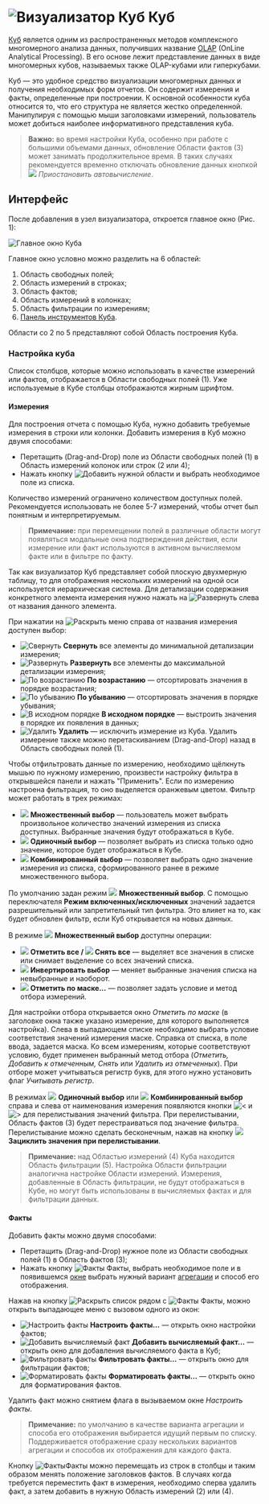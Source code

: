 # ![Визуализатор Куб](../../images/icons/view_types/cube_default.svg) Куб

[Куб](https://wiki.loginom.ru/articles/cube.html) является одним из распространенных методов комплексного многомерного анализа данных, получивших название [OLAP](https://wiki.loginom.ru/articles/online-analytical-processing.html) (OnLine Analytical Processing). В его основе лежит представление данных в виде многомерных кубов, называемых также OLAP-кубами или гиперкубами.

Куб — это удобное средство визуализации многомерных данных и получения необходимых форм отчетов. Он содержит измерения и факты, определенные при построении. К основной особенности куба относится то, что его структура не является жестко определенной. Манипулируя с помощью мыши заголовками измерений, пользователь может добиться наиболее информативного представления куба.

> **Важно:** во время настройки Куба, особенно при работе с большими объемами данных, обновление Области фактов (3) может занимать продолжительное время. В таких случаях рекомендуется временно отключать обновление данных кнопкой ![ ](../../images/icons/toolbar-controls/locked_default.svg) *Приостановить автовычисление*.

## Интерфейс

После добавления в узел визуализатора, откроется главное окно (Рис. 1):

![Главное окно Куба](./cube-main-window.png)

Главное окно условно можно разделить на 6 областей:

1. Область свободных полей;
2. Область измерений в строках;
3. Область фактов;
4. Область измерений в колонках;
5. Область фильтрации по измерениям;
6. [Панель инструментов Куба](./toolbar.md).

Области со 2 по 5 представляют собой Область построения Куба.

### Настройка куба

Список столбцов, которые можно использовать в качестве измерений или фактов, отображается в Области свободных полей (1). Уже используемые в Кубе столбцы отображаются жирным шрифтом.

#### Измерения

Для построения отчета с помощью Куба, нужно добавить требуемые измерения в строки или колонки. Добавить измерения в Куб можно двумя способами:

* Перетащить (Drag-and-Drop) поле из Области свободных полей (1) в Область измерений колонок или строк (2 или 4);
* Нажать кнопку ![Добавить](../../images/icons/toolbar-controls/plus-native_default.svg) нужной области и выбрать необходимое поле из списка.

Количество измерений ограничено количеством доступных полей. Рекомендуется использовать не более 5-7 измерений, чтобы отчет был понятным и интерпретируемым.

> **Примечание:** при перемещении полей в различные области могут появляться модальные окна подтверждения действия, если измерение или факт используются в активном вычисляемом факте или в фильтре по факту.

Так как визуализатор Куб представляет собой плоскую двухмерную таблицу, то для отображения нескольких измерений на одной оси используется иерархическая система. Для детализации содержания конкретного элемента измерения нужно нажать на
![Развернуть](../../images/icons/toolbar-controls/arrow-r_default.svg) слева от названия данного элемента.

При нажатии на ![Раскрыть меню](../../images/icons/toolbar-controls/down_default.svg) справа от названия измерения доступен выбор:

* ![Свернуть](../../images/icons/toolbar-controls/collapce-all_default.svg) **Свернуть**  все элементы до минимальной детализации измерения;
* ![Развернуть](../../images/icons/toolbar-controls/open-all_default.svg) **Развернуть** все элементы до максимальной детализации измерения;
* ![По возрастанию](../../images/icons/toolbar-controls/low-to-hight_default.svg) **По возрастанию** — отсортировать значения в порядке возрастания;
* ![По убыванию](../../images/icons/toolbar-controls/hight-to-low_default.svg) **По убыванию** — отсортировать значения в порядке убывания;
* ![В исходном порядке](../../images/icons/blank.svg) **В исходном порядке** — выстроить значения в порядке их появления в данных;
* ![Удалить](../../images/icons/toolbar-controls/delete_default.svg) **Удалить** — исключить измерение из Куба. Удалить измерение также можно перетаскиванием (Drag-and-Drop) назад в Область свободных полей (1).

Чтобы отфильтровать данные по измерению, необходимо щёлкнуть мышью по нужному измерению, произвести настройку фильтра в открывшейся панели и нажать "Применить". Если по измерению настроена фильтрация, то оно выделяется оранжевым цветом. Фильтр может работать в трех режимах:

* ![ ](../../images/icons/toolbar-controls/icon-200_default.svg) **Множественный выбор** — пользователь может выбрать произвольное количество значений измерения из списка доступных. Выбранные значения будут отображаться в Кубе.
* ![ ](../../images/icons/toolbar-controls/icon-201_default.svg)
**Одиночный выбор** — позволяет выбрать из списка только одно значение, которое будет отображаться в Кубе.
* ![ ](../../images/icons/toolbar-controls/icon-202_default.svg) **Комбинированный выбор** — позволяет выбрать одно значение измерения из списка, сформированного ранее в режиме множественного выбора.

По умолчанию задан режим ![ ](../../images/icons/toolbar-controls/icon-200_default.svg) **Множественный выбор**. C помощью переключателя **Режим включенных/исключенных** значений задается разрешительный или запретительный тип фильтра. Это влияет на то, как будет обновлен фильтр, если Куб открывается на новых данных.

В режиме ![ ](../../images/icons/toolbar-controls/icon-200_default.svg) **Множественный выбор** доступны операции:

* ![ ](../../images/icons/toolbar-controls/visible_default.svg) **Отметить все / ![ ](../../images/icons/toolbar-controls/invisible_default.svg) Снять все** — выделяет все значения в списке или снимает выделение со всех значений списка.
* ![ ](../../images/icons/toolbar-controls/invert-eye_default.svg) **Инвертировать выбор** — меняет выбранные значения списка на невыбранные и наоборот.
* ![ ](../../images/icons/toolbar-controls/eye-filter_default.svg) **Отметить по маске...** — позволяет задать условие и метод отбора измерений.

Для настройки отбора открывается окно *Отметить по маске* (в заголовке окна также указано измерение, для которого выполняется настройка). Слева в выпадающем списке необходимо выбрать условие соответствия значений измерения маске. Справка от списка, в поле ввода, задается маска. Ко всем измерениям, которые соответствуют условию, будет применен выбранный метод отбора (*Отметить, Добавить к отмеченным, Снять* или *Удалить из отмеченных*). При отборе может учитываться регистр букв, для этого нужно установить флаг *Учитывать регистр*.

В режимах ![ ](../../images/icons/toolbar-controls/icon-201_default.svg)
**Одиночный выбор** или ![ ](../../images/icons/toolbar-controls/icon-202_default.svg) **Комбинированный выбор** справа и слева от наименования измерения появляются кнопки ![<](../../images/icons/toolbar-controls/arrow-l_default.svg) и ![>](../../images/icons/toolbar-controls/arrow-r_default.svg) для перелистывания значений фильтра. При перелистывании, Область фактов (3) будет перестраиваться под значение фильтра. Перелистывание можно сделать бесконечным, нажав на кнопку ![ ](../../images/icons/toolbar-controls/roll-over_default.svg) **Зациклить значения при перелистывании**.

> **Примечание:** над Областью измерений (4) Куба находится Область фильтрации (5). Настройка Области фильтрации аналогична настройке Области измерений. Измерения, добавленные в Область фильтрации, не будут отображаться в Кубе, но могут быть использованы в вычисляемых фактах и для фильтрации данных.

#### Факты

Добавить факты можно двумя способами:

* Перетащить (Drag-and-Drop) нужное поле из Области свободных полей (1) в Область фактов (3);
* Нажать кнопку ![Факты](../../images/icons/toolbar-controls/sum_default.svg) Факты, выбрать необходимое поле и в появившемся [окне](./addfact.md) выбрать нужный вариант [агрегации](../../processors/func/aggregation-functions.md) и способ его отображения.

Нажав на кнопку ![Раскрыть список](../../images/icons/toolbar-controls/down_default.svg) рядом с ![Факты](../../images/icons/toolbar-controls/sum_default.svg) Факты, можно открыть выпадающее меню с вызовом одного из окон:

* ![Настроить факты](../../images/icons/cube/cases/case-tune_default.svg) **Настроить факты…** — открыть окно настройки фактов;
* ![Добавить вычисляемый факт](../../images/icons/cube/cases/case-calc_default.svg) **Добавить вычисляемый факт…** — открыть окно для добавления вычисляемого факта в Куб;
* ![Фильтровать факты](../../images/icons/cube/cases/case-filter_default.svg) **Фильтровать факты…** — открыть окно для фильтрации фактов;
* ![Форматировать факты](../../images/icons/cube/cases/case-format_default.svg) **Форматировать факты…** — открыть окно для форматирования фактов.

Удалить факт можно снятием флага в вызываемом окне *Настроить факты*.

>**Примечание:** по умолчанию в качестве варианта агрегации и способа его отображения выбирается идущий первым по списку. Поддерживается отображение сразу нескольких вариантов агрегации и способов их отображения для каждого факта.

Кнопку ![Факты](../../images/icons/toolbar-controls/sum_default.svg)Факты можно перемещать из строк в столбцы и таким образом менять положение заголовков фактов. В случаях когда требуется переместить факт в измерения, необходимо сперва удалить факт, а затем добавить в нужную Область измерений (2) или (4).
